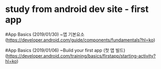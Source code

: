 # study from android dev site - first app

#App Basics (2019/01/30)
~앱 기본요소
(https://developer.android.com/guide/components/fundamentals?hl=ko)

#App Basics (2019/01/06)
~Build your first app (첫 앱 빌드)
(https://developer.android.com/training/basics/firstapp/starting-activity?hl=ko)
